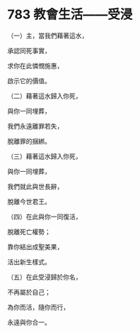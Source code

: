 # 783 教會生活——受浸

（一）主，當我們藉著這水，

承認同死事實，

求你在此憐憫施惠，

啟示它的價值。

（二）藉著這水歸入你死，

與你一同埋葬，

我們永遠離罪若失，

脫離罪的捆綁。

（三）藉著這水歸入你死，

與你一同埋葬，

我們就此與世長辭，

脫離今世君王。

（四）在此與你一同復活，

脫離死亡權勢；

靠你結出成聖美果，

活出新生樣式。

（五）在此受浸歸於你名，

不再屬於自己；

為你而活，隨你而行，

永遠與你合一。


